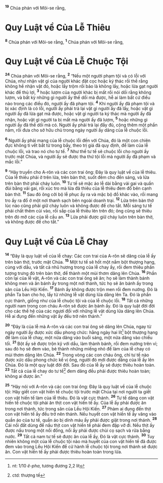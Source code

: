 <sup><b>19</b></sup> Chúa phán với Môi-se rằng, 
# Quy Luật về Của Lễ Thiêu
<sup><b>8</b></sup> Chúa phán với Môi-se rằng, <sup><b>1</b></sup> Chúa phán với Môi-se rằng, 
# Quy Luật về Của Lễ Chuộc Tội
<sup><b>24</b></sup> Chúa phán với Môi-se rằng, <sup><b>2</b></sup> “Nếu một người phạm tội và có lỗi với Chúa, như nhận vật gì của người khác đặt cọc hoặc ký thác rồi thề rằng không hề nhận vật đó, hoặc lấy trộm rồi bảo là không lấy, hoặc lừa gạt người khác để thủ lợi, <sup><b>3</b></sup> hoặc lượm của người khác bị mất rồi nói dối rằng không lượm, và bất kỳ những gì người ấy thề dối mà được, hễ ai làm bất cứ điều nào trong các điều đó, người ấy đã phạm tội. <sup><b>4</b></sup> Khi người ấy đã phạm tội và bị xác định là có lỗi, người ấy phải trả lại vật gì người ấy đã lấy, hoặc vật gì người ấy đã lừa gạt mà được, hoặc vật gì người ta ký thác mà người ấy đã nhận, hoặc vật gì người ta bị mất mà người ấy đã lượm, <sup><b>5</b></sup> hoặc những gì người ấy đã thề dối mà có. Người ấy phải trả lại đầy đủ, cộng thêm một phần năm, rồi đưa cho sở hữu chủ trong ngày người ấy dâng của lễ chuộc lỗi.

<sup><b>6</b></sup> Người ấy phải mang của lễ chuộc lỗi đến với Chúa, đó là một con chiên đực không tì vết bắt từ trong bầy, theo trị giá đã quy định, để làm của lễ chuộc lỗi, và trao nó cho tư tế. <sup><b>7</b></sup> Như thế tư tế sẽ chuộc lỗi cho người ấy trước mặt Chúa, và người ấy sẽ được tha thứ tội lỗi mà người ấy đã phạm và mắc lỗi.”

<sup><b>9</b></sup> “Hãy truyền cho A-rôn và các con trai ông: Ðây là quy luật về của lễ thiêu. Của lễ thiêu phải ở trên lửa, trên bàn thờ, suốt đêm cho đến sáng, và lửa trên bàn thờ phải cháy luôn. <sup><b>10</b></sup> Tư tế sẽ mặc áo lễ dài bằng vải gai và quần đùi bằng vải gai, rồi xúc tro mà lửa đã thiêu của lễ thiêu đem đổ bên cạnh bàn thờ. <sup><b>11</b></sup> Sau đó ông cởi bộ lễ phục ấy ra và mặc bộ đồ khác vào, rồi mang tro ấy ra đổ ở một nơi thanh sạch bên ngoài doanh trại. <sup><b>12</b></sup> Lửa trên bàn thờ lúc nào cũng phải giữ cháy luôn và không được để cho tắt. Mỗi sáng tư tế phải chất thêm củi vào, rồi sắp của lễ thiêu lên trên đó; ông cũng sẽ thiêu trên đó mỡ các của lễ cầu an. <sup><b>13</b></sup> Lửa phải được giữ cháy luôn trên bàn thờ, và không được để cho tắt.”

# Quy Luật về Của Lễ Chay
<sup><b>14</b></sup> “Ðây là quy luật về của lễ chay: Các con trai của A-rôn sẽ dâng của lễ ấy trên bàn thờ, trước mặt Chúa. <sup><b>15</b></sup> Một tư tế sẽ hốt một nắm bột thượng hạng, cùng với dầu, và tất cả nhũ hương trong của lễ chay ấy, rồi đem thiêu phần tượng trưng đó trên bàn thờ, để thành một mùi thơm dâng lên Chúa. <sup><b>16</b></sup> Phần còn lại của lễ vật, A-rôn và các con trai ông sẽ ăn; họ sẽ làm thành bánh không men và ăn bánh ấy trong một nơi thánh, tức họ sẽ ăn bánh ấy trong sân của Lều Hội Kiến. <sup><b>17</b></sup> Bánh ấy không được trộn men rồi đem nướng. Ðó là phần Ta ban cho họ, lấy từ những lễ vật dùng lửa dâng lên Ta. Ðó là phần cực thánh, giống như của lễ chuộc tội và của lễ chuộc lỗi. <sup><b>18</b></sup> Tất cả những người nam trong con cháu A-rôn sẽ được ăn bánh ấy. Ðó là quy luật đời đời cho các thế hệ của các ngươi đối với những lễ vật dùng lửa dâng lên Chúa. Hễ ai đụng đến những vật ấy đều trở nên thánh.”

<sup><b>20</b></sup> “Ðây là của lễ mà A-rôn và các con trai ông sẽ dâng lên Chúa, ngay từ ngày người ấy được xức dầu phong chức: hằng ngày hai lít[^1-4b0e2e11-b004-4a58-8e08-9ae894ab17cd] bột thượng hạng để làm của lễ chay, một nửa dâng vào buổi sáng, một nửa dâng vào chiều tối. <sup><b>21</b></sup> Bột ấy sẽ được trộn kỹ với dầu, làm thành bánh, rồi đem nướng trên vỉ; sau đó họ sẽ đem vào, bẻ thành những miếng nhỏ để làm của lễ chay có mùi thơm dâng lên Chúa. <sup><b>22</b></sup> Trong vòng các con cháu ông, chỉ tư tế nào được xức dầu phong chức kế vị ông, người đó mới được dâng của lễ ấy lên Chúa. Ðó là một quy luật đời đời. Sau đó của lễ ấy sẽ được thiêu hoàn toàn. <sup><b>23</b></sup> Tất cả của lễ chay do tư tế[^2-4b0e2e11-b004-4a58-8e08-9ae894ab17cd] đem dâng đều phải được thiêu hoàn toàn; không ai được ăn.”

<sup><b>25</b></sup> “Hãy nói với A-rôn và các con trai ông: Ðây là quy luật về của lễ chuộc tội: Hãy giết con vật hiến tế chuộc tội trước mặt Chúa tại nơi người ta giết con vật hiến tế làm của lễ thiêu. Ðó là vật cực thánh. <sup><b>26</b></sup> Tư tế dâng con vật hiến tế chuộc tội phải ăn thịt con vật hiến tế ấy. Của lễ ấy phải được ăn trong nơi thánh, tức trong sân của Lều Hội Kiến. <sup><b>27</b></sup> Phàm ai đụng đến thịt con vật hiến tế ấy đều trở nên thánh. Nếu huyết con vật hiến tế ấy văng vào quần áo của tư tế, quần áo bị dính máu ấy phải được giặt trong nơi thánh. <sup><b>28</b></sup> Cái nồi đất dùng để nấu thịt con vật hiến tế phải đem đập vỡ đi. Nếu thịt ấy được nấu trong một nồi đồng, nồi ấy phải được chùi cọ sạch và rửa bằng nước. <sup><b>29</b></sup> Tất cả nam tư tế sẽ được ăn của lễ ấy. Ðó là vật cực thánh. <sup><b>30</b></sup> Tuy nhiên không một của lễ chuộc tội nào mà huyết của con vật hiến tế đã được đem vào trong Lều Hội Kiến để cử hành lễ chuộc tội trong nơi thánh sẽ được ăn. Con vật hiến tế ấy phải được thiêu hoàn toàn trong lửa.

[^1-4b0e2e11-b004-4a58-8e08-9ae894ab17cd]: nt: 1/10 *ê-pha*, tương đương 2,2 lít
[^2-4b0e2e11-b004-4a58-8e08-9ae894ab17cd]: ctd: thượng tế